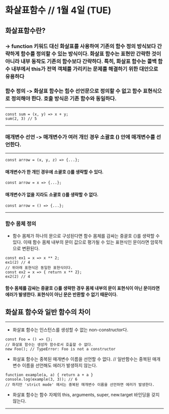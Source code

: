 # 화살표함수 // 1월 4일 (TUE)

## 화살표함수란?

### -> function 키워드 대신 화살표를 사용하여 기존의 함수 정의 방식보다 간략하게 함수를 정의할 수 있는 방식이다. 화살표 함수는 표현만 간략한 것이 아니라 내부 동작도 기존의 함수보다 간략하다. 특히, 화살표 함수는 콜백 함수 내부에서 this가 전역 객체를 가리키는 문제를 해결하기 위한 대안으로 유용하다

### 함수 정의 -> 화살표 함수는 힘수 선언문으로 정의할 수 없고 함수 표현식으로 정의해야 한다. 호출 방식은 기존 함수와 동일하다.

---

```
const sum = (x, y) => x + y;
sum(2, 3) // 5
```

---

### 매개변수 선언 -> 매개변수가 여러 개인 경우 소괄호 () 안에 매개변수를 선언한다.

---

```
const arrow = (x, y, z) => {...};
```

#### 매개변수가 한 개인 경우에 소괄호 ()를 생략할 수 있다.

```
const arrow = x => {...};
```

#### 매개변수가 없을 지라도 소괄호 ()를 생략할 수 없다.

```
const arrow = () => {...};
```

---

### 함수 몸체 정의

- 함수 몸체가 하나의 문으로 구성된다면 함수 몸체를 감싸는 중괄호 {}를 생략할 수 있다. 이때 함수 몸체 내부의 문이 값으로 평가될 수 있는 표현식인 문이라면 암묵적으로 변환된다.

```
const ex1 = x => x ** 2;
ex1(2) // 4
// 위아래 표현식은 동일한 표현식이다.
const ex2 = x => { return x ** 2};
ex2(2) // 4
```

#### 함수 몸체를 감싸는 중괄호 {}를 생략한 경우 몸체 내부의 문이 표현식이 아닌 문이라면 에러가 발생한다. 표현식이 아닌 문은 반환할 수 없기 때문이다.

## 화살표 함수와 일반 함수의 차이

---

- 화살표 함수는 인스턴스를 생성할 수 없는 non-constructor다.

```
const Foo = () => {};
// 화살표 함수는 생성자 함수로서 호출할 수 없다.
new Foo(); // TypeError: Foo is not a constructor
```

- 화살표 함수는 중복된 매개변수 이름을 선언할 수 없다. // 일반함수는 중복된 매개변수 이름을 선언해도 에러가 발생하지 않는다.

```
function example(a, a) { return a + a }
console.log(example(3, 3)); // 6
// 하지만 'strict mode' 에서는 중복된 매개변수 이름을 선언하면 에러가 발생한다.
```

- 화살표 함수는 함수 자체의 this, arguments, super, new.target 바인딩을 갖지 않는다.

---
